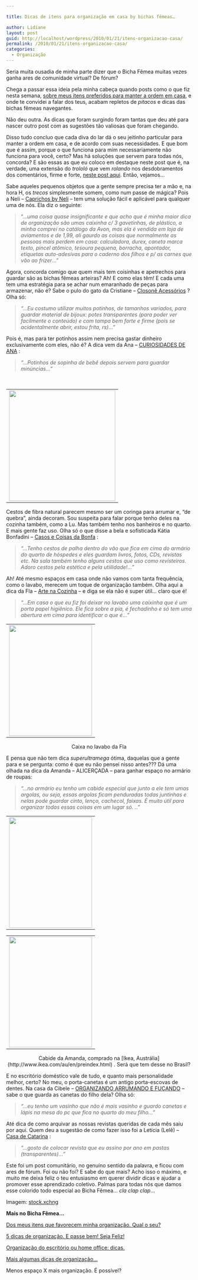 ```yaml
---

title: Dicas de itens para organização em casa by bichas fêmeas…

author: Lidiane
layout: post
guid: http://localhost/wordpress/2010/01/21/itens-organizacao-casa/
permalink: /2010/01/21/itens-organizacao-casa/
categories:
  - Organização
---
```

Seria muita ousadia de minha parte dizer que o Bicha Fêmea muitas vezes ganha ares de comunidade virtual? De fórum?

Chega a passar essa ideia pela minha cabeça quando posts como o que fiz nesta semana, [sobre meus itens preferidos para manter a ordem em casa](http://www.trololodemulher.com.br/2010/01/19/dos-meus-itens-que-favorecem-minha-organizacao-qual-o-seu/), e onde te convidei a falar dos teus, acabam repletos de _pitacos_ e dicas das bichas fêmeas navegantes.

<!--more-->

Não deu outra. As dicas que foram surgindo foram tantas que deu até para nascer outro post com as sugestões tão valiosas que foram chegando.

Disso tudo concluo que cada diva do lar dá o seu jeitinho particular para manter a ordem em casa, e de acordo com suas necessidades. E que bom que é assim, porque o que funciona para mim necessariamente não funciona para você, certo? Mas há soluções que servem para todas nós, concorda? E são essas as que eu coloco em destaque neste post que é, na verdade, uma extensão do _trololó_ que vem _rolando_ nos desdobramentos dos comentários, firme e forte, [neste post aqui](http://www.trololodemulher.com.br/2010/01/19/dos-meus-itens-que-favorecem-minha-organizacao-qual-o-seu/). Então, vejamos…

Sabe aqueles pequenos objetos que a gente sempre precisa ter a mão e, na hora H, os _trecos_ simplesmente somem, como num passe de mágica? Pois a Neli &#8211; [Caprichos by Neli](http://caprichosbyneli.blogspot.com/)  – tem uma solução fácil e aplicável para qualquer uma de nós. Ela diz o seguinte:

> “…_uma coisa quase insignificante e que acho que é minha maior dica de organização são umas caixinha c/ 3 gavetinhas, de plástico, a minha comprei no catálogo da Avon, mas ela é vendida em loja de aviamentos e de 1,99, ali gaurdo as coisas que normalmente as pessoas mais perdem em casa: calculadora, durex, caneta marca texto, pincel atômico, tesoura pequena, borracha, apontador, etiquetas auto-adesivas para o caderno dos filhos e p/ as carnes que vão ao frizer_…”

Agora, concorda comigo que quem mais tem coisinhas e apetrechos para guardar são as bichas fêmeas arteiras? Ah! E como elas têm! E cada uma tem uma estratégia para se achar num emaranhado de peças para armazenar, não é? Sabe o pulo do gato da Cristiane – [Closonê Acessórios](http://closone.blogspot.com/) ? Olha só:

> _“…Eu costumo utilizar muitos potinhos, de tamanhos variados, para guardar material de bijoux: potes transparentes (para poder ver facilmente o conteúdo) e com tampa bem forte e firme (pois se acidentalmente abrir, estou frita, rs)…”_

Pois é, mas para ter potinhos assim nem precisa gastar dinheiro exclusivamente com eles, não é? A dica vem da Ana &#8211; [CURIOSIDADES DE ANA](http://curiosidadesdeana.blogspot.com/) :

> _“…Potinhos de sopinha de bebê depois servem para guardar minúncias&#8230;”_

&nbsp;

<table align="center">
  <tr>
    <td>
      <a href="http://www.trololodemulher.com.br/blog/wp-content/uploads/2010/01/bagunca-papeis-leve.jpg"><img class="aligncenter size-medium wp-image-4162" title="bagunça papéis leve" src="http://www.trololodemulher.com.br/blog/wp-content/uploads/2010/01/bagunca-papeis-leve-288x300.jpg" alt="" width="288" height="300" /></a>
    </td>
  </tr>
</table>

Cestos de fibra natural parecem mesmo ser um coringa para arrumar e, &#8220;de quebra&#8221;, ainda decoram. Sou suspeita para falar porque tenho deles na cozinha também, como a Lu. Mas também tenho nos banheiros e no quarto. E mais gente faz uso. Olha só o que disse a bela e sofisticada Kátia Bonfadini – [Casos e Coisas da Bonfa](http://www.casosecoisasdabonfa.blogspot.com/) :

> _“…Tenho cestos de palha dentro do vão que fica em cima do armário do quarto de hóspedes e eles guardam livros, fotos, CDs, revistas etc. Na sala também tenho alguns cestos que uso como revisteiros. Adoro cestos pela estética e pela utiilidade!…”_

Ah! Até mesmo espaços em casa onde não vamos com tanta frequência, como o lavabo, merecem um toque de organização também. Olha aqui a dica da Fla &#8211; [Arte na Cozinha](http://artenacozinha.blogspot.com/)  – e diga se ela não é super útil… claro que é!

> _“…Em casa o que eu fiz foi deixar no lavabo uma caixinha que é um porta papel higiênico. Ele fica sobre a pia, é fechadinho e só tem uma abertura em cima para identificar o que é…”_

<table align="center">
  <tr>
    <td>
      <a href="http://www.trololodemulher.com.br/blog/wp-content/uploads/2010/01/165.jpg"><img class="aligncenter size-medium wp-image-4165" title="165" src="http://www.trololodemulher.com.br/blog/wp-content/uploads/2010/01/165-225x300.jpg" alt="" width="225" height="300" /></a>
    </td>
  </tr>
</table>

<p style="text-align: center;">
  Caixa no lavabo da Fla
</p>

E pensa que não tem dica _superultramega_ ótima, daquelas que a gente para e se pergunta: como é que eu não pensei nisso antes??? Dá uma olhada na dica da Amanda – ALICERÇADA – para ganhar espaço no armário de roupas:

> _“…no armário eu tenho um cabide especial que junto a ele tem umas argolas, ou seja, essas argolas ficam penduradas todas juntinhas e nelas pode guardar cinto, lenço, cachecol, faixas. É muito útil para organizar todas essas coisas em um lugar só. ..”_

<table align="center">
  <tr>
    <td>
      <a href="http://www.trololodemulher.com.br/blog/wp-content/uploads/2010/01/DSC01985.jpg"><img class="aligncenter size-medium wp-image-4170" title="DSC01985" src="http://www.trololodemulher.com.br/blog/wp-content/uploads/2010/01/DSC01985-225x300.jpg" alt="" width="225" height="300" /></a>
    </td>
  </tr>
</table>

<table align="center">
  <tr>
    <td>
      <a href="http://www.trololodemulher.com.br/blog/wp-content/uploads/2010/01/DSC01993.jpg"><img class="aligncenter size-medium wp-image-4171" title="DSC01993" src="http://www.trololodemulher.com.br/blog/wp-content/uploads/2010/01/DSC01993-225x300.jpg" alt="" width="225" height="300" /></a>
    </td>
  </tr>
</table>

<p style="text-align: center;">
  Cabide da Amanda, comprado na [Ikea, Austrália](http://www.ikea.com/au/en/preindex.html) . Será que tem desse no Brasil?
</p>

E no escritório doméstico vale de tudo, e quanto mais personalidade melhor, certo? No meu, o porta-canetas é um antigo porta-escovas de dentes. Na casa da Cibele &#8211; [ORGANIZANDO ARRUMANDO E FUÇANDO](http://organizandoarrumando.blogspot.com/)  &#8211;  sabe o que guarda as canetas do filho dela? Olha só:

> _“…eu tenho um vasinho que não é mais vasinho e guardo canetas e lápis na mesa do pc que fica no quarto do meu filho…”_

Até dica de como arquivar as nossas revistas queridas de cada mês saiu por aqui. Quem deu a sugestão de como fazer isso foi a Letícia (Lelê) &#8211; [Casa de Catarina](http://blog.casadecatarina.com.br/) :

> _“…gosto de colocar revista que eu assino por ano em pastas (transparentes)…”_

Este foi um post comunitário, no genuíno sentido da palavra, e ficou com ares de fórum. Foi ou não foi? E sabe do que mais? Acho isso o máximo, e muito me deixa feliz o teu entusiasmo em querer dividir dicas e ajudar a promover esse aprendizado coletivo. Palmas para todas nós que damos esse colorido todo especial ao Bicha Fêmea… _cla clap clap_…

Imagem: [stock.xchng](http://www.sxc.hu/) 

**Mais no Bicha Fêmea…**

[Dos meus itens que favorecem minha organização. Qual o seu?](http://www.trololodemulher.com.br/2010/01/19/dos-meus-itens-que-favorecem-minha-organizacao-qual-o-seu/)

[5 dicas de organização. E passe bem! Seja Feliz!](http://www.trololodemulher.com.br/2009/11/10/5-dicas-de-oganizao-e-passe-bem-seja-feliz/)

[Organização do escritório ou home office: dicas.](http://www.trololodemulher.com.br/2009/10/27/organizacao-de-escritorio-ou-home-office-dicas/)

[Mais algumas dicas de organização…](http://www.trololodemulher.com.br/2009/05/04/mais-algumas-dicas-de-organizao/)

Menos espaço X mais organização. É possível?
